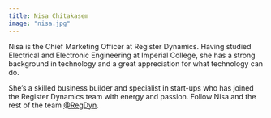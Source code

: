 ```yaml
---
title: Nisa Chitakasem
image: "nisa.jpg"
---
```

Nisa is the Chief Marketing Officer at Register Dynamics. Having studied Electrical and Electronic Engineering at Imperial College, she has a strong background in technology and a great appreciation for what technology can do.

She’s a skilled business builder and specialist in start-ups who has joined the Register Dynamics team with energy and passion. Follow Nisa and the rest of the team [@RegDyn](https://twitter.com/regdyn).
